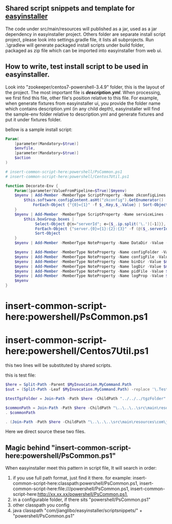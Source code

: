 ## Shared script snippets and template for [easyinstaller](https://github.com/jianglibo/easyinstaller)

The code under src/main/resources will published as a jar, used as a jar dependency in easyinstaller project. Others folder are separate install script project, please look into settings.gradle file, it lists all subprojects. Run .\gradlew will generate packaged install scripts under build folder, packaged as zip file which can be imported into easyinstaller from web ui.

## How to write, test install script to be used in easyinstaller.

Look into "zookeeper/centos7-powershell-3.4.9" folder, this is the layout of the project. The most important file is ***description.yml***. When processing, we first find this file, other file's position relative to this file. For example, when generate fixtures from easyinstaller ui, you provide the folder name which contains description.yml (in any child depth), easyinstaller will find the sample-env folder relative to description.yml and generate fixtures and put it under fixtures folder.

bellow is a sample install script:
```powershell
Param(
    [parameter(Mandatory=$true)]
    $envfile,
    [parameter(Mandatory=$true)]
    $action
)

# insert-common-script-here:powershell/PsCommon.ps1
# insert-common-script-here:powershell/Centos7Util.ps1

function Decorate-Env {
    Param([parameter(ValueFromPipeline=$True)]$myenv)
    $myenv | Add-Member -MemberType ScriptProperty -Name zkconfigLines -Value {
        $this.software.configContent.asHt("zkconfig").GetEnumerator() |
            ForEach-Object {"{0}={1}" -f $_.Key,$_.Value} | Sort-Object
    }
    $myenv | Add-Member -MemberType ScriptProperty -Name serviceLines -Value {
        $this.boxGroup.boxes |
             Select-Object @{n="serverId"; e={$_.ip.split('\.')[-1]}}, hostname |
             ForEach-Object {"server.{0}={1}:{2}:{3}" -f (@($_.serverId, $_.hostname) + $this.software.configContent.zkports.Split(','))} |
             Sort-Object
    }
    $myenv | Add-Member -MemberType NoteProperty -Name DataDir -Value ($myenv.software.configContent.zkconfig.dataDir)

    $myenv | Add-Member -MemberType NoteProperty -Name configFolder -Value (Split-Path -Parent $myenv.software.configContent.configFile)
    $myenv | Add-Member -MemberType NoteProperty -Name configFile -Value $myenv.software.configContent.configFile
    $myenv | Add-Member -MemberType NoteProperty -Name binDir -Value $myenv.software.configContent.binDir
    $myenv | Add-Member -MemberType NoteProperty -Name logDir -Value $myenv.software.configContent.logDir
    $myenv | Add-Member -MemberType NoteProperty -Name pidFile -Value $myenv.software.configContent.pidFile
    $myenv | Add-Member -MemberType NoteProperty -Name logProp -Value $myenv.software.configContent.logProp
    $myenv
}
```

# insert-common-script-here:powershell/PsCommon.ps1
# insert-common-script-here:powershell/Centos7Util.ps1
this two lines will be substituted by shared scripts.

this is test file:
```powershell
$here = Split-Path -Parent $MyInvocation.MyCommand.Path
$sut = (Split-Path -Leaf $MyInvocation.MyCommand.Path) -replace '\.Tests\.', '.'

$testTgzFolder = Join-Path -Path $here -ChildPath "../../../tgzFolder" -Resolve

$commonPath = Join-Path -Path $here -ChildPath "\..\..\..\src\main\resources\com\jianglibo\easyinstaller\scriptsnippets\powershell\PsCommon.Ps1" -Resolve
. $commonPath

. (Join-Path -Path $here -ChildPath "\..\..\..\src\main\resources\com\jianglibo\easyinstaller\scriptsnippets\powershell\CentOs7Util.Ps1" -Resolve)
```

Here we direct source these two files.

## Magic behind "insert-common-script-here:powershell/PsCommon.ps1"

When easyinstaller meet this pattern in script file, It will search in order:
1. if you use full path format, just find it there. for example: insert-common-script-here:classpath:powershell/PsCommon.ps1, insert-common-script-here:file:///powershell/PsCommon.ps1, insert-common-script-here:http://xx.xx.xx/powershell/PsCommon.ps1,
2. in a configurable folder, if there sits "powershell/PsCommon.ps1"
3. other classpath you config
4. java classpath "com/jianglibo/easyinstaller/scriptsnippets/" + "powershell/PsCommon.ps1"
